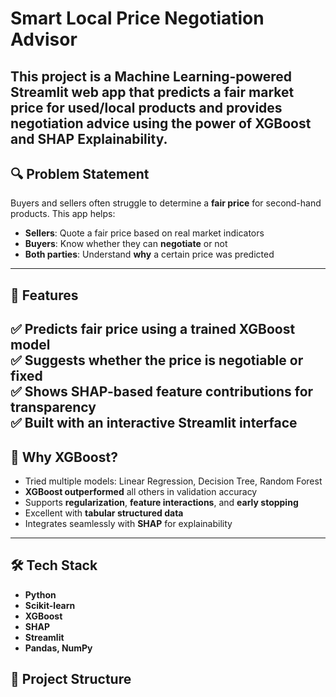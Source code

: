 # Smart Local Price Negotiation Advisor 

This project is a **Machine Learning-powered Streamlit web app** that predicts a **fair market price** for used/local products and provides **negotiation advice** using the power of **XGBoost and SHAP Explainability**.
---
## 🔍 Problem Statement

Buyers and sellers often struggle to determine a **fair price** for second-hand products. This app helps:

- **Sellers**: Quote a fair price based on real market indicators
- **Buyers**: Know whether they can **negotiate** or not
- **Both parties**: Understand **why** a certain price was predicted
---
## 🚀 Features

✅ Predicts fair price using a trained **XGBoost** model  
✅ Suggests whether the price is **negotiable or fixed**  
✅ Shows **SHAP-based feature contributions** for transparency  
✅ Built with an interactive **Streamlit** interface
---
## 🧠 Why XGBoost?

- Tried multiple models: Linear Regression, Decision Tree, Random Forest
- **XGBoost outperformed** all others in validation accuracy
- Supports **regularization**, **feature interactions**, and **early stopping**
- Excellent with **tabular structured data**
- Integrates seamlessly with **SHAP** for explainability
---
## 🛠️ Tech Stack

- **Python**
- **Scikit-learn**
- **XGBoost**
- **SHAP**
- **Streamlit**
- **Pandas, NumPy**



## 📁 Project Structure


